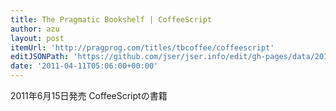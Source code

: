 ```yaml
---
title: The Pragmatic Bookshelf | CoffeeScript
author: azu
layout: post
itemUrl: 'http://pragprog.com/titles/tbcoffee/coffeescript'
editJSONPath: 'https://github.com/jser/jser.info/edit/gh-pages/data/2011/04/index.json'
date: '2011-04-11T05:06:00+00:00'
---
```

2011年6月15日発売
CoffeeScriptの書籍

